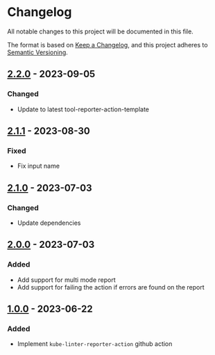 # Changelog

All notable changes to this project will be documented in this file.

The format is based on [Keep a Changelog](https://keepachangelog.com/en/1.0.0/),
and this project adheres to [Semantic Versioning](https://semver.org/spec/v2.0.0.html).

## [2.2.0] - 2023-09-05

### Changed

- Update to latest tool-reporter-action-template

## [2.1.1] - 2023-08-30

### Fixed

- Fix input name

## [2.1.0] - 2023-07-03

### Changed

- Update dependencies

## [2.0.0] - 2023-07-03

### Added

- Add support for multi mode report
- Add support for failing the action if errors are found on the report

## [1.0.0] - 2023-06-22

### Added

- Implement `kube-linter-reporter-action` github action

[Unreleased]: https://github.com/tvcsantos/kube-linter-reporter-action/compare/v2.2.0...main
[2.2.0]: https://github.com/tvcsantos/kube-linter-reporter-action/compare/v2.1.1...v2.2.0
[2.1.1]: https://github.com/tvcsantos/kube-linter-reporter-action/compare/v2.1.0...v2.1.1
[2.1.0]: https://github.com/tvcsantos/kube-linter-reporter-action/compare/v2.0.0...v2.1.0
[2.0.0]: https://github.com/tvcsantos/kube-linter-reporter-action/compare/v1.0.0...v2.0.0
[1.0.0]: https://github.com/tvcsantos/kube-linter-reporter-action/releases/tag/v1.0.0
